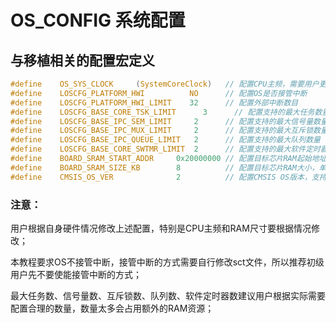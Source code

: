 # OS_CONFIG 系统配置

## 与移植相关的配置宏定义

```c
#define    OS_SYS_CLOCK     (SystemCoreClock)   // 配置CPU主频，需要用户更改
#define    LOSCFG_PLATFORM_HWI          NO      // 配置OS是否接管中断
#define    LOSCFG_PLATFORM_HWI_LIMIT    32      // 配置外部中断数目
#define    LOSCFG_BASE_CORE_TSK_LIMIT	   3      // 配置支持的最大任务数量
#define    LOSCFG_BASE_IPC_SEM_LIMIT     2	    // 配置支持的最大信号量数量
#define    LOSCFG_BASE_IPC_MUX_LIMIT     2      // 配置支持的最大互斥锁数量
#define    LOSCFG_BASE_IPC_QUEUE_LIMIT   2      // 配置支持的最大队列数量
#define    LOSCFG_BASE_CORE_SWTMR_LIMIT  2      // 配置支持的最大软件定时器数量
#define    BOARD_SRAM_START_ADDR     0x20000000 // 配置目标芯片RAM起始地址
#define    BOARD_SRAM_SIZE_KB        8	        // 配置目标芯片RAM大小，单位KB
#define    CMSIS_OS_VER              2          // 配置CMSIS OS版本，支持V1和V2
```

### 注意：

用户根据自身硬件情况修改上述配置，特别是CPU主频和RAM尺寸要根据情况修改；

本教程要求OS不接管中断，接管中断的方式需要自行修改sct文件，所以推荐初级用户先不要使能接管中断的方式；

最大任务数、信号量数、互斥锁数、队列数、软件定时器数建议用户根据实际需要配置合理的数量，数量太多会占用额外的RAM资源；